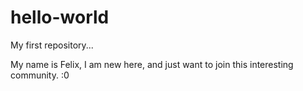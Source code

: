 # hello-world
My first repository...

My name is Felix, I am new here, and just want to join this interesting community.
:0
